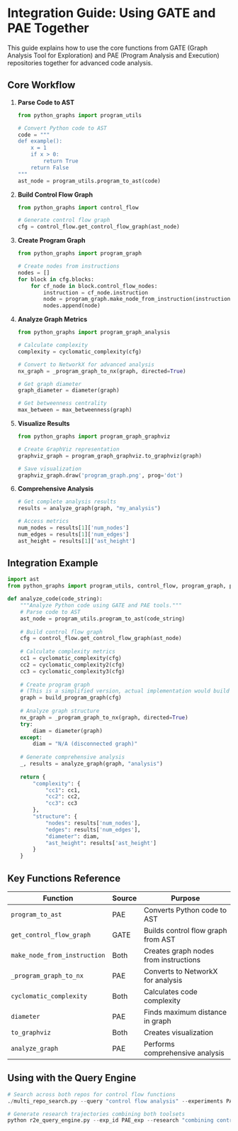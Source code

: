 # Integration Guide: Using GATE and PAE Together

This guide explains how to use the core functions from GATE (Graph Analysis Tool for Exploration) and PAE (Program Analysis and Execution) repositories together for advanced code analysis.

## Core Workflow

1. **Parse Code to AST**
   ```python
   from python_graphs import program_utils
   
   # Convert Python code to AST
   code = """
   def example():
       x = 1
       if x > 0:
           return True
       return False
   """
   ast_node = program_utils.program_to_ast(code)
   ```

2. **Build Control Flow Graph**
   ```python
   from python_graphs import control_flow
   
   # Generate control flow graph
   cfg = control_flow.get_control_flow_graph(ast_node)
   ```

3. **Create Program Graph**
   ```python
   from python_graphs import program_graph
   
   # Create nodes from instructions
   nodes = []
   for block in cfg.blocks:
       for cf_node in block.control_flow_nodes:
           instruction = cf_node.instruction
           node = program_graph.make_node_from_instruction(instruction)
           nodes.append(node)
   ```

4. **Analyze Graph Metrics**
   ```python
   from python_graphs import program_graph_analysis
   
   # Calculate complexity
   complexity = cyclomatic_complexity(cfg)
   
   # Convert to NetworkX for advanced analysis
   nx_graph = _program_graph_to_nx(graph, directed=True)
   
   # Get graph diameter
   graph_diameter = diameter(graph)
   
   # Get betweenness centrality
   max_between = max_betweenness(graph)
   ```

5. **Visualize Results**
   ```python
   from python_graphs import program_graph_graphviz
   
   # Create GraphViz representation
   graphviz_graph = program_graph_graphviz.to_graphviz(graph)
   
   # Save visualization
   graphviz_graph.draw('program_graph.png', prog='dot')
   ```

6. **Comprehensive Analysis**
   ```python
   # Get complete analysis results
   results = analyze_graph(graph, "my_analysis")
   
   # Access metrics
   num_nodes = results[1]['num_nodes']
   num_edges = results[1]['num_edges']
   ast_height = results[1]['ast_height']
   ```

## Integration Example

```python
import ast
from python_graphs import program_utils, control_flow, program_graph, program_graph_analysis

def analyze_code(code_string):
    """Analyze Python code using GATE and PAE tools."""
    # Parse code to AST
    ast_node = program_utils.program_to_ast(code_string)
    
    # Build control flow graph
    cfg = control_flow.get_control_flow_graph(ast_node)
    
    # Calculate complexity metrics
    cc1 = cyclomatic_complexity(cfg)
    cc2 = cyclomatic_complexity2(cfg)
    cc3 = cyclomatic_complexity3(cfg)
    
    # Create program graph
    # (This is a simplified version, actual implementation would build a full graph)
    graph = build_program_graph(cfg)
    
    # Analyze graph structure
    nx_graph = _program_graph_to_nx(graph, directed=True)
    try:
        diam = diameter(graph)
    except:
        diam = "N/A (disconnected graph)"
    
    # Generate comprehensive analysis
    _, results = analyze_graph(graph, "analysis")
    
    return {
        "complexity": {
            "cc1": cc1,
            "cc2": cc2,
            "cc3": cc3
        },
        "structure": {
            "nodes": results['num_nodes'],
            "edges": results['num_edges'],
            "diameter": diam,
            "ast_height": results['ast_height']
        }
    }
```

## Key Functions Reference

| Function | Source | Purpose |
|----------|--------|---------|
| `program_to_ast` | PAE | Converts Python code to AST |
| `get_control_flow_graph` | GATE | Builds control flow graph from AST |
| `make_node_from_instruction` | Both | Creates graph nodes from instructions |
| `_program_graph_to_nx` | PAE | Converts to NetworkX for analysis |
| `cyclomatic_complexity` | Both | Calculates code complexity |
| `diameter` | PAE | Finds maximum distance in graph |
| `to_graphviz` | Both | Creates visualization |
| `analyze_graph` | PAE | Performs comprehensive analysis |

## Using with the Query Engine

```python
# Search across both repos for control flow functions
./multi_repo_search.py --query "control flow analysis" --experiments PAE_exp gate_exp

# Generate research trajectories combining both toolsets
python r2e_query_engine.py --exp_id PAE_exp --research "combining control flow analysis with graph metrics" --use_openrouter
```